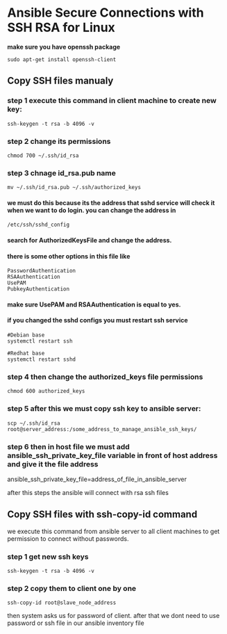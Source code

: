 # Ansible Secure Connections with SSH RSA for Linux

**make sure you have openssh package**

    sudo apt-get install openssh-client

## Copy SSH files **manualy**

### step 1 execute this command in client machine to create new key:

    ssh-keygen -t rsa -b 4096 -v

### step 2 change its permissions

    chmod 700 ~/.ssh/id_rsa

### step 3 chnage id_rsa.pub name

    mv ~/.ssh/id_rsa.pub ~/.ssh/authorized_keys

#### we must do this because its the address that sshd service will check it when we want to do login. you can change the address in

    /etc/ssh/sshd_config

#### search for AuthorizedKeysFile and change the address.

#### there is some other options in this file like

    PasswordAuthentication
    RSAAuthentication
    UsePAM
    PubkeyAuthentication

#### make sure UsePAM and RSAAuthentication is equal to yes.

#### if you changed the sshd configs you must restart ssh service

    #Debian base
    systemctl restart ssh

    #Redhat base
    systemctl restart sshd

### step 4 then change the authorized_keys file permissions

    chmod 600 authorized_keys

### step 5 after this we must copy ssh key to ansible server:

    scp ~/.ssh/id_rsa root@server_address:/some_address_to_manage_ansible_ssh_keys/

### step 6 then in host file we must add ansible_ssh_private_key_file variable in front of host address and give it the file address

ansible_ssh_private_key_file=address_of_file_in_ansible_server

after this steps the ansible will connect with rsa ssh files

## Copy SSH files with ssh-copy-id command

we execute this command from ansible server to all client machines to get permission to connect without passwords.

### step 1 get new ssh keys

    ssh-keygen -t rsa -b 4096 -v

### step 2 copy them to client one by one

    ssh-copy-id root@slave_node_address

then system asks us for password of client. after that we dont need to use password or ssh file in our ansible inventory file
